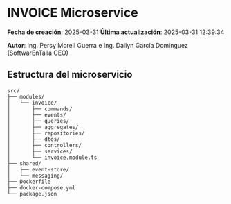# INVOICE Microservice

**Fecha de creación**: 2025-03-31
**Última actualización**: 2025-03-31 12:39:34

**Autor**: Ing. Persy Morell Guerra e Ing. Dailyn García Dominguez (SoftwarEnTalla CEO)

## Estructura del microservicio

```
src/
├── modules/
│   └── invoice/
│       ├── commands/
│       ├── events/
│       ├── queries/
│       ├── aggregates/
│       ├── repositories/
│       ├── dtos/
│       ├── controllers/
│       ├── services/
│       └── invoice.module.ts
├── shared/
│   ├── event-store/
│   └── messaging/
├── Dockerfile
├── docker-compose.yml
└── package.json
```

